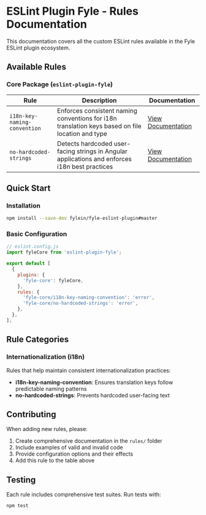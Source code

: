 # ESLint Plugin Fyle - Rules Documentation

This documentation covers all the custom ESLint rules available in the Fyle ESLint plugin ecosystem.

## Available Rules

### Core Package (`eslint-plugin-fyle`)

| Rule                         | Description                                                                                      | Documentation                                               |
| ---------------------------- | ------------------------------------------------------------------------------------------------ | ----------------------------------------------------------- |
| `i18n-key-naming-convention` | Enforces consistent naming conventions for i18n translation keys based on file location and type | [View Documentation](./rules/i18n-key-naming-convention.md) |
| `no-hardcoded-strings`       | Detects hardcoded user-facing strings in Angular applications and enforces i18n best practices   | [View Documentation](./rules/no-hardcoded-strings.md)       |

## Quick Start

### Installation

```bash
npm install --save-dev fylein/fyle-eslint-plugin#master
```

### Basic Configuration

```javascript
// eslint.config.js
import fyleCore from 'eslint-plugin-fyle';

export default [
  {
    plugins: {
      'fyle-core': fyleCore,
    },
    rules: {
      'fyle-core/i18n-key-naming-convention': 'error',
      'fyle-core/no-hardcoded-strings': 'error',
    },
  },
];
```

## Rule Categories

### Internationalization (i18n)

Rules that help maintain consistent internationalization practices:

- **i18n-key-naming-convention**: Ensures translation keys follow predictable naming patterns
- **no-hardcoded-strings**: Prevents hardcoded user-facing text

## Contributing

When adding new rules, please:

1. Create comprehensive documentation in the `rules/` folder
2. Include examples of valid and invalid code
3. Provide configuration options and their effects
4. Add this rule to the table above

## Testing

Each rule includes comprehensive test suites. Run tests with:

```bash
npm test
```
